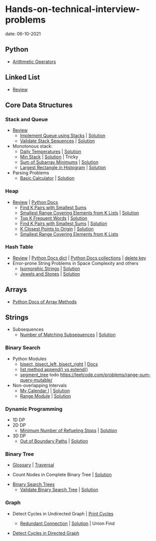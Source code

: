 # Hands-on-technical-interview-problems
date: 06-10-2021
## Python
* [Arithmetic Operators](https://github.com/sue142857/Hands-on-technical-interview-problems-solutions/blob/main/Python_Arithmetic_Operators.md)
## Linked List
* [Review](https://github.com/sue142857/Hands-on-technical-interview-problems-solutions/blob/main/Review_Linked_List.md)
## Core Data Structures
### Stack and Queue
* [Review](https://github.com/sue142857/Hands-on-technical-interview-problems-solutions/blob/main/Review_Stack_Queue.md)
  - [Implement Queue using Stacks](https://leetcode.com/problems/implement-queue-using-stacks/) | [Solution](https://github.com/sue142857/Hands-on-technical-interview-problems-solutions/blob/main/Easy_232.%20Implement%20Queue%20using%20Stacks.md)
  - [Validate Stack Sequences](https://leetcode.com/problems/validate-stack-sequences/) | [Solution](https://github.com/sue142857/Hands-on-technical-interview-problems-solutions/blob/main/Medium_946.%20Validate%20Stack%20Sequences.md)
* Monotonous stack:
  - [Daily Temperatures](https://leetcode.com/problems/daily-temperatures/) | [Solution](https://github.com/sue142857/Hands-on-technical-interview-problems-solutions/blob/main/Medium_739.%20Daily%20Temperatures.md)
  - [Min Stack](https://leetcode.com/problems/min-stack/) | [Solution](https://github.com/sue142857/Hands-on-technical-interview-problems-solutions/blob/main/Easy_155.%20Min%20Stack.md) | Tricky
  - [Sum of Subarray Minimums](https://leetcode.com/problems/sum-of-subarray-minimums/) | [Solution](https://github.com/sue142857/Hands-on-technical-interview-problems-solutions/blob/main/Medium_907.%20Sum%20of%20Subarray%20Minimums.md)
  - [Largest Rectangle in Histogram](https://leetcode.com/problems/largest-rectangle-in-histogram/) | [Solution](https://github.com/sue142857/Hands-on-technical-interview-problems-solutions/blob/main/Hard_84.%20Largest%20Rectangle%20in%20Histogram.md)
* Parsing Problems
  - [Basic Calculator](https://leetcode.com/problems/basic-calculator/) | [Solution](https://github.com/sue142857/Hands-on-technical-interview-problems-solutions/blob/main/Hard_224.%20Basic%20Calculator.md)
### Heap
* [Review](https://github.com/sue142857/compsci_guides/blob/master/heaps/heaps.md) | [Python Docs](https://docs.python.org/3/library/heapq.html)
  - [Find K Pairs with Smallest Sums](https://leetcode.com/problems/find-k-pairs-with-smallest-sums/description/)
  - [Smallest Range Covering Elements from K Lists](https://leetcode.com/problems/smallest-range-covering-elements-from-k-lists/) | [Solution](https://github.com/sue142857/Hands-on-technical-interview-problems-solutions/blob/main/Hard_632.%20Smallest%20Range%20Covering%20Elements%20from%20K%20Lists.md)
  - [Top K Frequent Words](https://leetcode.com/problems/top-k-frequent-words/description/) | [Solution](https://github.com/sue142857/Hands-on-technical-interview-problems-solutions/blob/main/Medium_692.%20Top%20K%20Frequent%20Words.md)
  - [Find K Pairs with Smallest Sums](https://leetcode.com/problems/find-k-pairs-with-smallest-sums/description/) | [Solution](https://github.com/sue142857/Hands-on-technical-interview-problems-solutions/blob/main/Medium_373.%20Find%20K%20Pairs%20with%20Smallest%20Sums.md)
  - [K Closest Points to Origin](https://leetcode.com/problems/k-closest-points-to-origin/) | [Solution](https://github.com/sue142857/Hands-on-technical-interview-problems-solutions/blob/main/Medium_973.%20K%20Closest%20Points%20to%20Origin.md)
  - [Smallest Range Covering Elements from K Lists](https://leetcode.com/problems/smallest-range-covering-elements-from-k-lists/)
### Hash Table
* [Review](https://github.com/sue142857/compsci_guides/blob/master/hash_tables/hash_tables.md) | [Python Docs dict](https://docs.python.org/3/library/stdtypes.html#dict) | [Python Docs collections](https://docs.python.org/3/library/collections.html#module-collections) | [delete key](https://stackoverflow.com/questions/11277432/how-can-i-remove-a-key-from-a-python-dictionary)
* Error-prone String Problems in Space Complexity and others
  - [Isomorphic Strings](https://leetcode.com/problems/isomorphic-strings/) | [Solution](https://github.com/sue142857/Hands-on-technical-interview-problems-solutions/blob/main/Easy_205.%20Isomorphic%20Strings.md)
  - [Jewels and Stones](https://leetcode.com/problems/jewels-and-stones/) | [Solution](https://github.com/sue142857/Hands-on-technical-interview-problems-solutions/blob/main/Easy_771.%20Jewels%20and%20Stones.md)
## Arrays
* [Python Docs of Array Methods](https://docs.python.org/3/library/array.html)
## Strings
* Subsequences
  - [Number of Matching Subsequences](https://leetcode.com/problems/number-of-matching-subsequences/) | [Solution](https://github.com/sue142857/Hands-on-technical-interview-problems-solutions/blob/main/Medium_792.%20Number%20of%20Matching%20Subsequences.md)
### Binary Search
* Python Modules
  - [bisect, bisect_left, bisect_right](https://github.com/sue142857/Hands-on-technical-interview-problems-solutions/blob/main/Python_module_bisect.md) | [Docs](https://docs.python.org/3/library/bisect.html)
  - [list method append() vs extend()](https://www.geeksforgeeks.org/append-extend-python/)
  - [segment_tree](todo) todo https://leetcode.com/problems/range-sum-query-mutable/
* Non-overlapping Intervals
  - [My Calendar I](https://leetcode.com/problems/my-calendar-i/) | [Solution](https://github.com/sue142857/Hands-on-technical-interview-problems-solutions/blob/main/Medium_729.%20My%20Calendar%20I.md/)
  - [Range Module](https://leetcode.com/problems/range-module/) | [Solution](https://github.com/sue142857/Hands-on-technical-interview-problems-solutions/blob/main/Google_Hard.%20715.%20Range%20Module.md)

### Dynamic Programming
* 1D DP
* 2D DP
  - [Minimum Number of Refueling Stops](https://leetcode.com/problems/minimum-number-of-refueling-stops/) | [Solution](https://github.com/sue142857/Hands-on-technical-interview-problems-solutions/blob/main/Hard_871.%20Minimum%20Number%20of%20Refueling%20Stops.md)
* 3D DP
  - [Out of Boundary Paths](https://leetcode.com/problems/out-of-boundary-paths/) | [Solution](https://github.com/sue142857/Hands-on-technical-interview-problems-solutions/tree/main)
### Binary Tree
* [Glossary](https://github.com/sue142857/Hands-on-technical-interview-problems-solutions/blob/main/Review_Binary_Tree.md) | [Traversal](https://github.com/sue142857/Hands-on-technical-interview-problems-solutions/blob/main/Review_Binary_Tree_Traversal.md)
- Count Nodes in Complete Binary Tree | [Solution](https://github.com/sue142857/Hands-on-technical-interview-problems-solutions/blob/main/Medium_Count%20Nodes%20in%20Complete%20Binary%20Tree.md)
* [Binary Search Trees](https://github.com/sue142857/Hands-on-technical-interview-problems-solutions/blob/main/Review_Binary_Search_Trees.md)
   - [Validate Binary Search Tree](https://leetcode.com/problems/validate-binary-search-tree/) | [Solution](https://github.com/sue142857/Hands-on-technical-interview-problems-solutions/blob/main/Medium_98.%20Validate%20Binary%20Search%20Tree.md)
### Graph
* Detect Cycles in Undirected Graph | [Print Cycles](https://github.com/sue142857/Hands-on-technical-interview-problems-solutions/blob/main/Print%20Cycles%20in%20Undirected%20Graph.md)
  - [Redundant Connection](https://leetcode.com/problems/redundant-connection/) | [Solution](https://github.com/sue142857/Hands-on-technical-interview-problems-solutions/blob/main/Medium_684.%20Redundant%20Connection.md) | Union Find
 
* [Detect Cycles in Directed Graph](https://github.com/sue142857/Hands-on-technical-interview-problems-solutions/blob/main/Detected%20Cycle%20in%20a%20Directed%20Graph.md)
